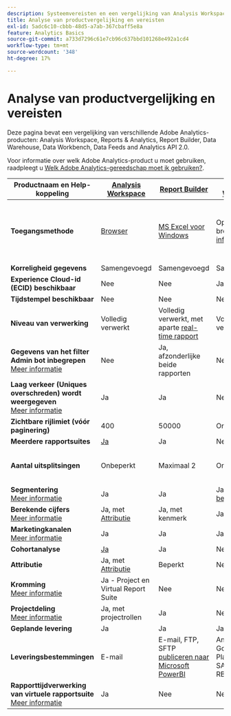 ```yaml
---
description: Systeemvereisten en een vergelijking van Analysis Workspace, Reports & Analytics, Report Builder, Data Warehouse en Data Workbench
title: Analyse van productvergelijking en vereisten
exl-id: 5adc6c10-cbbb-48d5-a7ab-367cbaff5e8a
feature: Analytics Basics
source-git-commit: a733d7296c61e7cb96c637bbd101268e492a1cd4
workflow-type: tm+mt
source-wordcount: '348'
ht-degree: 17%

---
```


# Analyse van productvergelijking en vereisten

Deze pagina bevat een vergelijking van verschillende Adobe Analytics-producten: Analysis Workspace, Reports &amp; Analytics, Report Builder, Data Warehouse, Data Workbench, Data Feeds and Analytics API 2.0.

Voor informatie over welk Adobe Analytics-product u moet gebruiken, raadpleegt u [Welk Adobe Analytics-gereedschap moet ik gebruiken?](/help/analyze/get-started/which-analytics-tool.md).

| Productnaam en Help-koppeling | [Analysis Workspace](/help/analyze/analysis-workspace/home.md) | [Report Builder](/help/analyze/report-builder/home.md) | [Data Warehouse](/help/export/data-warehouse/data-warehouse.md) | [Gegevensfeeds](/help/export/analytics-data-feed/data-feed-overview.md) | [Analyse API 2.0](https://www.adobe.io/apis/experiencecloud/analytics/docs.html) |
|---|---|---|---|---|---|
| **Toegangsmethode** | [Browser](/help/analyze/get-started/sys-reqs.md) | [MS Excel voor Windows](/help/analyze/report-builder/setup/system-requirements.md) | Opstelling door browser. [Meer informatie](/help/analyze/get-started/sys-reqs.md) | Opstelling door browser. [Meer informatie](/help/export/analytics-data-feed/data-feed-overview.md) | RESTful API-gereedschappen. Aanmelden met Adobe Developer-referenties. [Meer informatie](https://developer.adobe.com/analytics-apis/docs/2.0/) |
| **Korreligheid gegevens** | Samengevoegd | Samengevoegd | Samengevoegd | Actief | Samengevoegd |
| **Experience Cloud-id (ECID) beschikbaar** | Nee | Nee | Ja | Ja | Nee |
| **Tijdstempel beschikbaar** | Nee | Nee | Nee | Ja | Nee |
| **Niveau van verwerking** | Volledig verwerkt | Volledig verwerkt, met aparte [real-time rapport](/help/admin/admin/c-manage-report-suites/c-edit-report-suites/realtime/realtime.md) | Volledig verwerkt | Volledig verwerkt | Volledig verwerkt |
| **Gegevens van het filter Admin bot inbegrepen** <br> [Meer informatie](/help/admin/admin/c-manage-report-suites/c-edit-report-suites/general/bot-removal/bot-removal.md) | Nee | Ja, afzonderlijke beide rapporten | Nee | Nee | Nee |
| **Laag verkeer (Uniques overschreden) wordt weergegeven** <br> [Meer informatie](/help/technotes/low-traffic.md) | Ja | Ja | Nee | Nee | Ja |
| **Zichtbare rijlimiet (vóór paginering)** | 400 | 50000 | Onbeperkt | Onbeperkt | Onbeperkt | 50000 |
| **Meerdere rapportsuites** | [Ja](/help/analyze/analysis-workspace/build-workspace-project/multiple-report-suites.md) | Ja | Nee | Ja | Nee | Ja |
| **Aantal uitsplitsingen** | Onbeperkt | Maximaal 2 | Onbeperkt | Onbeperkt | Onbeperkt, uitvoeren op meerdere query&#39;s |
| **Segmentering** <br> [Meer informatie](/help/components/segmentation/segmentation-workflow/seg-workflow.md) | Ja | Ja | Ja, met [beperkingen](/help/components/segmentation/seg-reference/seg-compatibility.md) | Nee | Ja |
| **Berekende cijfers** <br> [Meer informatie](/help/components/c-calcmetrics/cm-overview.md) | Ja, met [Attributie](/help/analyze/analysis-workspace/attribution/overview.md) | Ja, met kenmerk | Ja | Nee | Nee | Ja, met [Attributie](/help/analyze/analysis-workspace/attribution/overview.md) |
| **Marketingkanalen** <br> [Meer informatie](/help/components/c-marketing-channels/c-getting-started-mchannel.md) | Ja | Ja | Ja | Ja - [va_finder, va_near](/help/export/analytics-data-feed/c-df-contents/datafeeds-reference.md) | Ja |
| **Cohortanalyse** | [Ja](/help/analyze/analysis-workspace/visualizations/cohort-table/cohort-analysis.md) | Ja | Nee | Nee | Nee | Nee |
| **Attributie** | Ja, met [Attributie](/help/analyze/analysis-workspace/attribution/overview.md) | Beperkt | Nee | Nee | Ja, met [Attributie](/help/analyze/analysis-workspace/attribution/overview.md) |
| **Kromming** <br> [Meer informatie](/help/analyze/analysis-workspace/curate-share/curate.md) | Ja - Project en Virtual Report Suite | Nee | Nee | Nee | Ja - alleen Virtual Report Suite |
| **Projectdeling** <br> [Meer informatie](/help/analyze/analysis-workspace/curate-share/share-projects.md) | Ja, met projectrollen | Ja | Nee | Nee | Nee |
| **Geplande levering** | Ja | Ja | Ja | Ja | Nee |
| **Leveringsbestemmingen** | E-mail | E-mail, FTP, SFTP [publiceren naar Microsoft PowerBI](/help/analyze/report-builder/c-publish-power-bi/power-bi.md) | Amazon S3, Google Cloud Platform, Azure SAS, Azure RBAC en Email | Amazon S3, Azure RBAC, Azure SAS en Google Cloud Platform | - |
| **Rapporttijdverwerking van virtuele rapportsuite** <br> [Meer informatie](/help/components/vrs/vrs-report-time-processing.md) | Ja | Nee | Nee | Nee | Ja |
